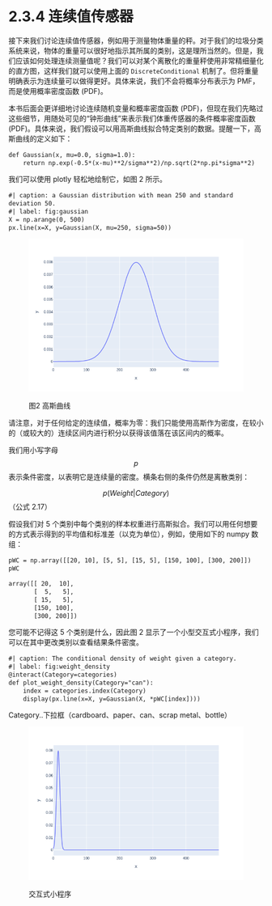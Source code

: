 # 2.3.4 连续值传感器

接下来我们讨论连续值传感器，例如用于测量物体重量的秤。对于我们的垃圾分类系统来说，物体的重量可以很好地指示其所属的类别，这是理所当然的。但是，我们应该如何处理连续测量值呢？我们可以对某个离散化的重量秤使用非常精细量化的直方图，这样我们就可以使用上面的 `DiscreteConditional` 机制了。但将重量明确表示为连续量可以做得更好。具体来说，我们不会将概率分布表示为 PMF，而是使用概率密度函数 (PDF)。

本书后面会更详细地讨论连续随机变量和概率密度函数 (PDF)，但现在我们先略过这些细节，用随处可见的“钟形曲线”来表示我们体重传感器的条件概率密度函数 (PDF)。具体来说，我们假设可以用高斯曲线拟合特定类别的数据。提醒一下，高斯曲线的定义如下：

```
def Gaussian(x, mu=0.0, sigma=1.0):
    return np.exp(-0.5*(x-mu)**2/sigma**2)/np.sqrt(2*np.pi*sigma**2)
```

我们可以使用 plotly 轻松地绘制它，如图 2 所示。

```
#| caption: a Gaussian distribution with mean 250 and standard deviation 50.
#| label: fig:gaussian
X = np.arange(0, 500)
px.line(x=X, y=Gaussian(X, mu=250, sigma=50))
```

<figure><img src="../../.gitbook/assets/image (2) (1) (1) (1).png" alt=""><figcaption><p>图2 高斯曲线</p></figcaption></figure>

请注意，对于任何给定的连续值，概率为零：我们只能使用高斯作为密度，在较小的（或较大的）连续区间内进行积分以获得该值落在该区间内的概率。

我们用小写字母$$p$$
表示条件密度，以表明它是连续量的密度。横条右侧的条件仍然是离散类别：

$$p(Weight|Category)$$（公式 2.17）

假设我们对 5 个类别中每个类别的样本权重进行高斯拟合。我们可以用任何想要的方式表示得到的平均值和标准差（以克为单位），例如，使用如下的 numpy 数组：

```
pWC = np.array([[20, 10], [5, 5], [15, 5], [150, 100], [300, 200]])
pWC
```

```
array([[ 20,  10],
       [  5,   5],
       [ 15,   5],
       [150, 100],
       [300, 200]])
```

您可能不记得这 5 个类别是什么，因此图 2 显示了一个小型交互式小程序，我们可以在其中更改类别以查看结果条件密度。

```
#| caption: The conditional density of weight given a category.
#| label: fig:weight_density
@interact(Category=categories)
def plot_weight_density(Category="can"):
    index = categories.index(Category)
    display(px.line(x=X, y=Gaussian(X, *pWC[index])))
```

Category..下拉框（cardboard、paper、can、scrap metal、bottle）

<figure><img src="../../.gitbook/assets/image (1) (1) (1) (1) (1) (1) (1) (1) (1) (1).png" alt=""><figcaption><p>交互式小程序</p></figcaption></figure>
